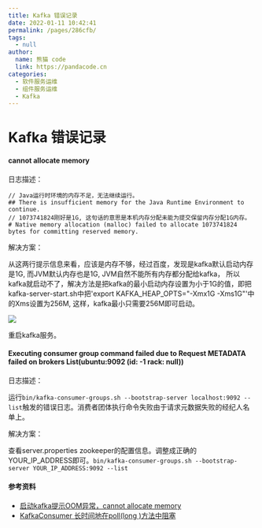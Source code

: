 ```yaml
---
title: Kafka 错误记录
date: 2022-01-11 10:42:41
permalink: /pages/286cfb/
tags: 
  - null
author: 
  name: 熊猫 code
  link: https://pandacode.cn
categories: 
  - 软件服务运维
  - 组件服务运维
  - Kafka
---
```

# Kafka 错误记录

#### cannot allocate memory

日志描述：

```text
// Java运行时环境的内存不足，无法继续运行。
## There is insufficient memory for the Java Runtime Environment to continue.    
// 1073741824刚好是1G, 这句话的意思是本机内存分配未能为提交保留内存分配1G内存。
# Native memory allocation (malloc) failed to allocate 1073741824 bytes for committing reserved memory.
```

解决方案：

从这两行提示信息来看，应该是内存不够，经过百度，发现是kafka默认启动内存是1G, 而JVM默认内存也是1G, JVM自然不能所有内存都分配给kafka， 所以kafka就启动不了，解决方法是把kafka的最小启动内存设置为小于1G的值，即把kafka-server-start.sh中把'export KAFKA_HEAP_OPTS="-Xmx1G -Xms1G"'中的Xms设置为256M, 这样，kafka最小只需要256M即可启动。

<img src="https://gitee.com/guoshunfa/panda-files/raw/master/blog/2022111104657.png"  />

重启kafka服务。

#### Executing consumer group command failed due to Request METADATA failed on brokers List(ubuntu:9092 (id: -1 rack: null))

日志描述：

运行`bin/kafka-consumer-groups.sh --bootstrap-server localhost:9092 --list`触发的错误日志。消费者团体执行命令失败由于请求元数据失败的经纪人名单上。

解决方案：

查看server.properties zookeeper的配置信息。调整成正确的YOUR_IP_ADDRESS即可。`bin/kafka-consumer-groups.sh --bootstrap-server YOUR_IP_ADDRESS:9092 --list`

#### 参考资料
- [启动kafka提示OOM异常，cannot allocate memory](https://www.cnblogs.com/hi3254014978/p/14092865.html)
- [KafkaConsumer 长时间地在poll(long )方法中阻塞](https://www.cnblogs.com/hapjin/p/7396063.html)